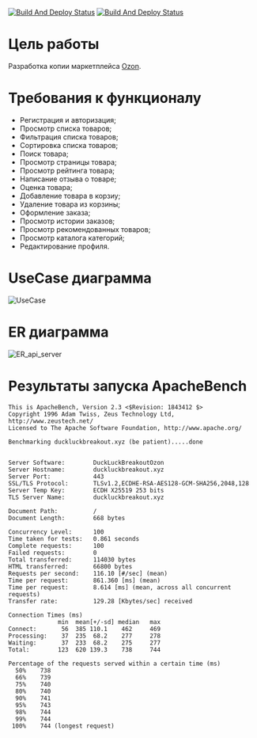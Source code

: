 [![Build And Deploy Status](https://github.com/DuckLuckBreakout/web/actions/workflows/build.yaml/badge.svg)](https://github.com/DuckLuckBreakout/web/actions/workflows/build.yaml)
[![Build And Deploy Status](https://github.com/DuckLuckBreakout/web/actions/workflows/s3.yaml/badge.svg)](https://github.com/DuckLuckBreakout/web/actions/workflows/s3.yaml)

# Цель работы
Разработка копии маркетплейса [Ozon](https://www.ozon.ru).

# Требования к функционалу
- Регистрация и авторизация;
- Просмотр списка товаров;
- Фильтрация списка товаров;
- Сортировка списка товаров;
- Поиск товара;
- Просмотр страницы товара;
- Просмотр рейтинга товара;
- Написание отзыва о товаре;
- Оценка товара;
- Добавление товара в корзиу;
- Удаление товара из корзины;
- Оформление заказа;
- Просмотр истории заказов;
- Просмотр рекомендованных товаров;
- Просмотр каталога категорий;
- Редактирование профиля.

# UseCase диаграмма
![UseCase](https://user-images.githubusercontent.com/49189299/149818532-2ff952ac-0eed-4bf5-a736-3b07594b0866.png)

# ER диаграмма
![ER_api_server](https://user-images.githubusercontent.com/49189299/149835182-2e9260f8-d665-4fc5-abb5-bf98c8bc7aa5.png)

# Результаты запуска ApacheBench
```
This is ApacheBench, Version 2.3 <$Revision: 1843412 $>
Copyright 1996 Adam Twiss, Zeus Technology Ltd, http://www.zeustech.net/
Licensed to The Apache Software Foundation, http://www.apache.org/

Benchmarking duckluckbreakout.xyz (be patient).....done


Server Software:        DuckLuckBreakoutOzon
Server Hostname:        duckluckbreakout.xyz
Server Port:            443
SSL/TLS Protocol:       TLSv1.2,ECDHE-RSA-AES128-GCM-SHA256,2048,128
Server Temp Key:        ECDH X25519 253 bits
TLS Server Name:        duckluckbreakout.xyz

Document Path:          /
Document Length:        668 bytes

Concurrency Level:      100
Time taken for tests:   0.861 seconds
Complete requests:      100
Failed requests:        0
Total transferred:      114030 bytes
HTML transferred:       66800 bytes
Requests per second:    116.10 [#/sec] (mean)
Time per request:       861.360 [ms] (mean)
Time per request:       8.614 [ms] (mean, across all concurrent requests)
Transfer rate:          129.28 [Kbytes/sec] received

Connection Times (ms)
              min  mean[+/-sd] median   max
Connect:       56  385 110.1    462     469
Processing:    37  235  68.2    277     278
Waiting:       37  233  68.2    275     277
Total:        123  620 139.3    738     744

Percentage of the requests served within a certain time (ms)
  50%    738
  66%    739
  75%    740
  80%    740
  90%    741
  95%    743
  98%    744
  99%    744
 100%    744 (longest request)
```
